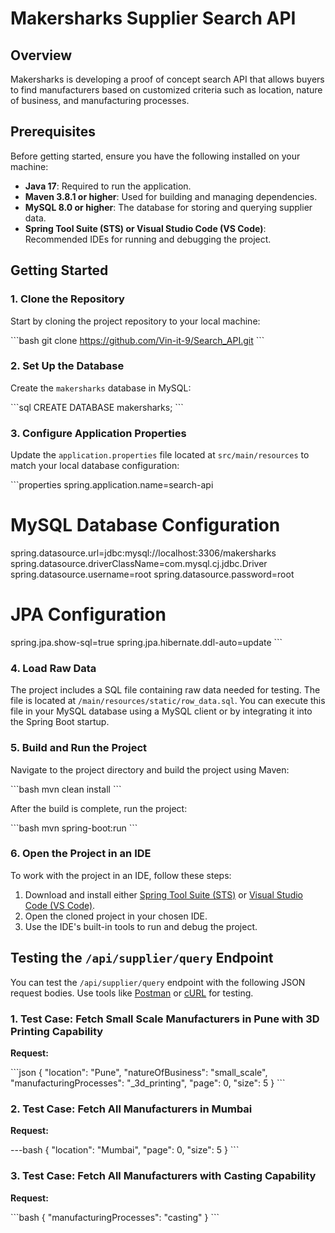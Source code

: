 # Makersharks Supplier Search API

## Overview

Makersharks is developing a proof of concept search API that allows buyers to find manufacturers based on customized criteria such as location, nature of business, and manufacturing processes.

## Prerequisites

Before getting started, ensure you have the following installed on your machine:

- **Java 17**: Required to run the application.
- **Maven 3.8.1 or higher**: Used for building and managing dependencies.
- **MySQL 8.0 or higher**: The database for storing and querying supplier data.
- **Spring Tool Suite (STS) or Visual Studio Code (VS Code)**: Recommended IDEs for running and debugging the project.

## Getting Started

### 1. Clone the Repository

Start by cloning the project repository to your local machine:

\```bash
git clone https://github.com/Vin-it-9/Search_API.git
\```

### 2. Set Up the Database

Create the `makersharks` database in MySQL:

\```sql
CREATE DATABASE makersharks;
\```

### 3. Configure Application Properties

Update the `application.properties` file located at `src/main/resources` to match your local database configuration:

\```properties
spring.application.name=search-api

# MySQL Database Configuration
spring.datasource.url=jdbc:mysql://localhost:3306/makersharks
spring.datasource.driverClassName=com.mysql.cj.jdbc.Driver
spring.datasource.username=root
spring.datasource.password=root

# JPA Configuration
spring.jpa.show-sql=true
spring.jpa.hibernate.ddl-auto=update
\```

### 4. Load Raw Data

The project includes a SQL file containing raw data needed for testing. The file is located at `/main/resources/static/row_data.sql`. You can execute this file in your MySQL database using a MySQL client or by integrating it into the Spring Boot startup.

### 5. Build and Run the Project

Navigate to the project directory and build the project using Maven:

\```bash
mvn clean install
\```

After the build is complete, run the project:

\```bash
mvn spring-boot:run
\```

### 6. Open the Project in an IDE

To work with the project in an IDE, follow these steps:

1. Download and install either [Spring Tool Suite (STS)](https://spring.io/tools) or [Visual Studio Code (VS Code)](https://code.visualstudio.com/).
2. Open the cloned project in your chosen IDE.
3. Use the IDE's built-in tools to run and debug the project.

## Testing the `/api/supplier/query` Endpoint

You can test the `/api/supplier/query` endpoint with the following JSON request bodies. Use tools like [Postman](https://www.postman.com/) or [cURL](https://curl.se/) for testing.

### 1. Test Case: Fetch Small Scale Manufacturers in Pune with 3D Printing Capability

**Request:**

\```json
{
  "location": "Pune",
  "natureOfBusiness": "small_scale",
  "manufacturingProcesses": "_3d_printing",
  "page": 0,
  "size": 5
}
\```

### 2. Test Case: Fetch All Manufacturers in Mumbai

**Request:**


---bash
{
  "location": "Mumbai",
  "page": 0,
  "size": 5
}
\```

### 3. Test Case: Fetch All Manufacturers with Casting Capability

**Request:**

\```bash
{
  "manufacturingProcesses": "casting"
}
\```

